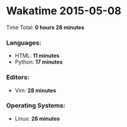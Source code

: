 # Wakatime 2015-05-08

Time Total: **0 hours 28 minutes**

### Languages:
- HTML: **11 minutes** 
- Python: **17 minutes** 

### Editors:
- Vim: **28 minutes** 

### Operating Systems:
- Linux: **28 minutes** 

